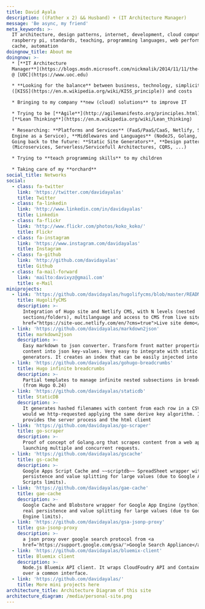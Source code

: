 ```yaml
---
title: David Ayala
description: ((Father x 2) && Husband) + (IT Architecture Manager)
message: 'Be async, my friend'
meta_keywords: >-
  IT architecture, design patterns, internet, development, cloud computing,
  raspberry pi, standards, teaching, programming languages, web performance,
  cache, automation
doingnow_title: About me
doingnow: >-
  * [**IT Architecture
  Manager**](https://blogs.msdn.microsoft.com/nickmalik/2014/11/11/the-architecture-manager-the-forgotten-enterprise-architecture-role/)
  @ [UOC](https://www.uoc.edu)

  * **Looking for the balance** between business, technology, simplicity
  ([KISS](https://en.m.wikipedia.org/wiki/KISS_principle)) and costs

  * Bringing to my company **new (cloud) solutions** to improve IT

  * Trying to be [**Agile**](http://agilemanifesto.org/principles.html) and
  [**Lean Thinking**](https://en.m.wikipedia.org/wiki/Lean_thinking)

  * Researching: **Platforms and Services** (FaaS/PaaS/CaaS, Netlify, Search
  Engine as a Service), **Middlewares and Languages** (NodeJS, Golang, Python),
  Going back to the future: **Static Site Generators**, **Design patterns**
  (Microservices, Serverless/Servicefull Architectures, CQRS, ...)

  * Trying to **teach programming skills** to my children

  * Taking care of my **orchard**
social_title: Networks
social:
  - class: fa-twitter
    link: 'https://twitter.com/davidayalas'
    title: Twitter
  - class: fa-linkedin
    link: 'http://www.linkedin.com/in/davidayalas'
    title: Linkedin
  - class: fa-flickr
    link: 'http://www.flickr.com/photos/koko_koko/'
    title: Flickr
  - class: fa-instagram
    link: 'https://www.instagram.com/davidayalas'
    title: Instagram
  - class: fa-github
    link: 'http://github.com/davidayalas'
    title: Github
  - class: fa-mail-forward
    link: 'mailto:davixyz@gmail.com'
    title: e-Mail
miniprojects:
  - link: 'https://github.com/davidayalas/hugolifycms/blob/master/README.md'
    title: HugolifyCMS
    description: >-
      Integration of Hugo site and Netlify CMS, with N levels (nested
      sections/folders), multilanguage and access to CMS from live site. <a
      href="https://site-uoc.netlify.com/en/?cms=true">Live site demo</a>
  - link: 'https://github.com/davidayalas/markdown2json'
    title: markdown2json
    description: >-
      Easy markdown to json converter. Transform front matter properties and
      content into json key-values. Very easy to integrate with static sites
      generators. It creates an index that can be easily injected into algolia.
  - link: 'https://github.com/davidayalas/gohugo-breadcrumbs'
    title: Hugo infinite breadcrumbs
    description: >-
      Partial templates to manage infinite nested subsections in breadcrumbs
      (from Hugo 0.24)
  - link: 'https://github.com/davidayalas/staticdb'
    title: StaticDB
    description: >-
      It generates hashed filenames with content from each row in a CSV that
      would we http-requested applying the same derive key algorithm. It
      provides the server process and the html client
  - link: 'https://github.com/davidayalas/go-scraper'
    title: go-scraper
    description: >-
      Proof of concept of Golang.org that scrapes content from a web application
      launching multiple and concurrent requests.
  - link: 'https://github.com/davidayalas/gscache'
    title: gs-cache
    description: >-
      Google Apps Script Cache and ~~scriptdb~~ SpreadSheet wrapper with real
      persistence and value splitting for large values (due to Google Apps
      Scripts limits).
  - link: 'https://github.com/davidayalas/gae-cache'
    title: gae-cache
    description: >-
      Google Cache and Blobstore wrapper for Google App Engine (python) with
      real persistence and value splitting for large values (due to Google App
      Engine limits).
  - link: 'https://github.com/davidayalas/gsa-jsonp-proxy'
    title: gsa-jsonp-proxy
    description: >-
      a json proxy over google search protocol from <a
      href='https://support.google.com/gsa/'>Google Search Appliance</a>
  - link: 'https://github.com/davidayalas/bluemix-client'
    title: Bluemix client
    description: >-
      Node.js Bluemix API client. It wraps CloudFoudry API and Containers API
      over a common interface.
  - link: 'https://github.com/davidayalas/'
    title: More mini projects here
architecture_title: Architecture Diagram of this site
architecture_diagram: /media/personal-site.png
---
```


